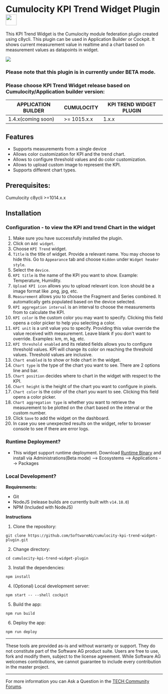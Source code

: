 # Cumulocity KPI Trend Widget Plugin [<img width="35" src="https://user-images.githubusercontent.com/67993842/97668428-f360cc80-1aa7-11eb-8801-da578bda4334.png"/>](https://github.com/SoftwareAG/cumulocity-kpi-trend-widget-plugin/releases/download/1.0.0-beta/cumulocity-kpi-trend-widget-plugin-1.0.0-beta.zip)

This KPI Trend Widget is the Cumulocity module federation plugin created using c8ycli. This plugin can be used in Application Builder or Cockpit. It shows current measurement value in realtime and a chart based on measurement values as datapoints in widget.

<img src="/assets/img-preview.png" />

### Please note that this plugin is in currently under BETA mode.

### Please choose KPI Trend Widget release based on Cumulocity/Application builder version:

|APPLICATION BUILDER | CUMULOCITY | KPI TREND WIDGET PLUGIN  |
|--------------------|------------|--------------------------|
| 1.4.x(coming soon) | >= 1015.x.x| 1.x.x                    |

## Features
* Supports measurements from a single device
* Allows color customization for KPI and the trend chart.
* Allows to configure threshold values and do color customization.
* Allows to upload custom image to represent the KPI.
* Supports different chart types.

## Prerequisites:
   Cumulocity c8ycli >=1014.x.x
   
## Installation

### Configuration - to view the KPI and trend Chart in the widget
1. Make sure you have successfully installed the plugin.
2. Click on `Add widget`.
3. Choose `KPI Trend` widget.
4. `Title` is the title of widget. Provide a relevant name. You may choose to hide this. Go to `Appearance` tab and choose `Hidden` under `Widget header style`.
5. Select the `device`.
6. `KPI title` is the name of the KPI you want to show. Example: Temperature, Humidity.
7. `Upload KPI icon` allows you to upload relevant icon. Icon should be a image format like .png, jpg, etc.
8. `Measurement` allows you to choose the Fragment and Series combined. It automatically gets populated based on the device selected.
9. `KPI aggregation interval` is an interval to choose the measurements from to calculate the KPI.
10. `KPI color` is the custom color you may want to specify. Clicking this field opens a color picker to help you selecting a color.
11. `KPI unit` is a unit value you to specify. Providing this value override the value received with measurement. Leave blank if you don't want to override. Examples: km, m, kg, etc.
12. `KPI threshold enabled` and its related fields allows you to configure threshold values. KPI will change its color on reaching the threshold values. Threshold values are inclusive.
13. `Chart enabled` is to show or hide chart in the widget.
14. `Chart type` is the type of the chart you want to see. There are 2 options line and bar.
15. `Chart position` decides where to chart in the widget with respect to the KPI.
15. `Chart height` is the height of the chart you want to configure in pixels.
15. `Chart color` is the color of the chart you want to see. Clicking this field opens a color picker.
16. `Chart aggregation type` is whether you want to retrieve the measurement to be plotted on the chart based on the interval or the custom number.
17. Click `Save` to add the widget on the dashboard.
18. In case you see unexpected results on the widget, refer to browser console to see if there are error logs.

### Runtime Deployment?

* This widget support runtime deployment. Download [Runtime Binary](https://github.com/SoftwareAG/cumulocity-kpi-trend-widget-plugin/releases/download/1.0.0-beta/cumulocity-kpi-trend-widget-plugin-1.0.0-beta.zip) and install via Administrations(Beta mode) --> Ecosystems --> Applications --> Packages 

### Local Development?

**Requirements:**
* Git
* NodeJS (release builds are currently built with `v14.18.0`)
* NPM (Included with NodeJS)

**Instructions**
1. Clone the repository: 
```
git clone https://github.com/SoftwareAG/cumulocity-kpi-trend-widget-plugin.git
```
2. Change directory: 
```
cd cumulocity-kpi-trend-widget-plugin
```
3. Install the dependencies: 
```
npm install
```
4. (Optional) Local development server: 
```
npm start -- --shell cockpit
```
5. Build the app: 
```
npm run build
```
6. Deploy the app: 
```
npm run deploy
```


------------------------------

These tools are provided as-is and without warranty or support. They do not constitute part of the Software AG product suite. Users are free to use, fork and modify them, subject to the license agreement. While Software AG welcomes contributions, we cannot guarantee to include every contribution in the master project.
_____________________
For more information you can Ask a Question in the [TECH Community Forums](https://tech.forums.softwareag.com/tag/Cumulocity-IoT).
